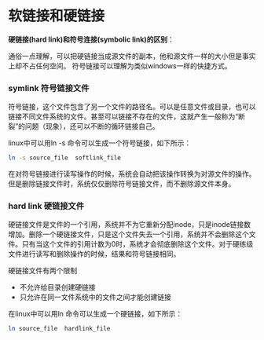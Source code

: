 # 软链接和硬链接

**硬链接(hard link)和符号连接(symbolic link)的区别**：

通俗一点理解，可以把硬链接当成源文件的副本，他和源文件一样的大小但是事实上却不占任何空间。 符号链接可以理解为类似windows一样的快捷方式。

### symlink 符号链接文件

符号链接，这个文件包含了另一个文件的路径名。可以是任意文件或目录，也可以链接不同文件系统的文件。甚至可以链接不存在的文件，这就产生一般称为“断裂”的问题（现象），还可以不断的循环链接自己。

linux中可以用ln -s 命令可以生成一个符号链接，如下所示：

```bash
ln -s source_file  softlink_file
```
在对符号链接进行读写操作的时候，系统会自动把该操作转换为对源文件的操作。但是删除链接文件时，系统仅仅删除符号链接文件，而不删除源文件本身。

### hard link 硬链接文件

硬链接文件是文件的一个引用，系统并不为它重新分配inode，只是inode链接数增加。删除一个硬链接文件，只是这个文件失去一个引用，系统并不会删除这个文件。只有当这个文件的引用计数为0时，系统才会彻底删除这个文件。对于硬练级文件进行读写和删除操作的时候，结果和符号链接相同。

硬链接文件有两个限制

- 不允许给目录创建硬链接
- 只允许在同一文件系统中的文件之间才能创建链接

在linux中可以用ln 命令可以生成一个硬链接，如下所示：

```bash
ln source_file  hardlink_file
```